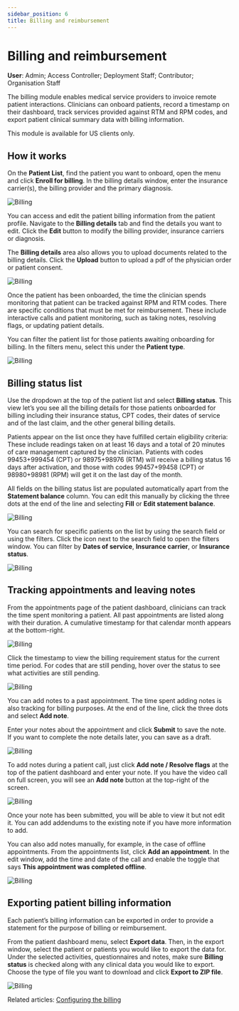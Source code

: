 ```yaml
---
sidebar_position: 6
title: Billing and reimbursement
---
```

# Billing and reimbursement
**User**: Admin; Access Controller; Deployment Staff; Contributor; Organisation Staff

The billing module enables medical service providers to invoice remote patient interactions. Clinicians can onboard patients, record a timestamp on their dashboard, track services provided against RTM and RPM codes, and export patient clinical summary data with billing information. 

This module is available for US clients only.


## How it works

On the **Patient List**, find the patient you want to onboard, open the menu and click **Enroll for billing**. In the billing details window, enter the insurance carrier(s), the billing provider and the primary diagnosis.

![Billing](./assets/Billing01.png)

You can access and edit the patient billing information from the patient profile. Navigate to the **Billing details** tab and find the details you want to edit. Click the **Edit** button to modify the billing provider, insurance carriers or diagnosis. 

The **Billing details** area also allows you to upload documents related to the billing details. Click the **Upload** button to upload a pdf of the physician order or patient consent. 

![Billing](./assets/Billing02.png)

Once the patient has been onboarded, the time the clinician spends monitoring that patient can be tracked against RPM and RTM codes. There are specific conditions that must be met for reimbursement. These include interactive calls and patient monitoring, such as taking notes, resolving flags, or updating patient details. 

You can filter the patient list for those patients awaiting onboarding for billing. In the filters menu, select this under the **Patient type**.

![Billing](./assets/Billing03.png)

## Billing status list

Use the dropdown at the top of the patient list and select **Billing status**. This view let’s you see all the billing details for those patients onboarded for billing including their insurance status, CPT codes, their dates of service and of the last claim, and the other general billing details. 

Patients appear on the list once they have fulfilled certain eligibility criteria: These include readings taken on at least 16 days and a total of 20 minutes of care management captured by the clinician. Patients with codes 99453+999454 (CPT) or 98975+98976 (RTM) will receive a billing status 16 days after activation, and those with codes 99457+99458 (CPT) or 98980+98981 (RPM) will get it on the last day of the month.

All fields on the billing status list are populated automatically apart from the **Statement balance** column. You can edit this manually by clicking the three dots at the end of the line and selecting **Fill** or **Edit statement balance**.

![Billing](./assets/Billing04.png)

You can search for specific patients on the list by using the search field or using the filters. Click the icon next to the search field to open the filters window. You can filter by **Dates of service**, **Insurance carrier**, or **Insurance status**.

![Billing](./assets/Billing05.png)

## Tracking appointments and leaving notes

From the appointments page of the patient dashboard, clinicians can track the time spent monitoring a patient. All past appointments are listed along with their duration. A cumulative timestamp for that calendar month appears at the bottom-right.

![Billing](./assets/Billing06.png)

Click the timestamp to view the billing requirement status for the current time period. For codes that are still pending, hover over the status to see what activities are still pending.

![Billing](./assets/Billing07.png)

You can add notes to a past appointment. The time spent adding notes is also tracking for billing purposes. At the end of the line, click the three dots and select **Add note**.

Enter your notes about the appointment and click **Submit** to save the note. If you want to complete the note details later, you can save as a draft.
 
![Billing](./assets/Billing08.png)

To add notes during a patient call, just click **Add note / Resolve flags** at the top of the patient dashboard and enter your note. If you have the video call on full screen, you will see an **Add note** button at the top-right of the screen.

![Billing](./assets/Billing09.png)

Once your note has been submitted, you will be able to view it but not edit it. You can add addendums to the existing note if you have more information to add.

You can also add notes manually, for example, in the case of offline appointments. From the appointments list, click **Add an appointment**. In the edit window, add the time and date of the call and enable the toggle that says **This appointment was completed offline**.  

![Billing](./assets/Billing10.png)

## Exporting patient billing information

Each patient’s billing information can be exported in order to provide a statement for the purpose of billing or reimbursement.

From the patient dashboard menu, select **Export data**. Then, in the export window, select the patient or patients you would like to export the data for. Under the selected activities, questionnaires and notes, make sure **Billing status** is checked along with any clinical data you would like to export. Choose the type of file you want to download and click **Export to ZIP file**.

![Billing](./assets/Billing11.png)

Related articles: [Configuring the billing](../../admin-portal/managing-deployments/general-settings/configuring-the-billing.md)

